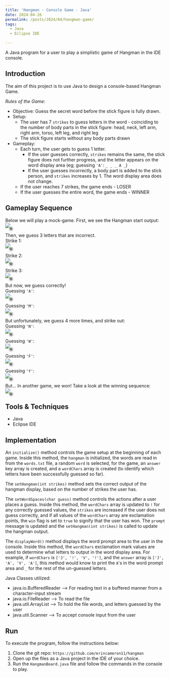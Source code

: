 ```yaml
---
title: 'Hangman - Console Game - Java'
date: 2024-04-26
permalink: /posts/2024/04/hangman-game/
tags:
  - Java
  - Eclipse IDE

---
```


A Java program for a user to play a simplistic game of Hangman in the IDE console.

## Introduction
The aim of this project is to use Java to design a console-based Hangman Game.    

_Rules of the Game:_
* Objective: Guess the secret word before the stick figure is fully drawn.
* Setup: 
    * The user has 7 `strikes` to guess letters in the word - coinciding to the number of body parts in the stick figure: head, neck, left arm, right arm, torso, left leg, and right leg
    * The stick figure starts without any body parts drawn
* Gameplay:
    * Each turn, the user gets to guess 1 letter. 
        * If the user guesses correctly, `strikes` remains the same, the stick figure does not further progress, and the letter appears on the word display area (eg; guessing `'A'`: `_ _ _ A _`)
        * If the user guesses incorrectly, a body part is added to the stick person, and `strikes` increases by 1. The word display area does not change.
    * If the user reaches 7 strikes, the game ends - LOSER
    * If the user guesses the entire word, the game ends - WINNER    


## Gameplay Sequence
Below we will play a mock-game. First, we see the Hangman start output:
<img src="https://raw.githubusercontent.com/erincameron11/erincameron11.github.io/master/images/hangman-start.png" style="box-shadow: 10px 10px 5px -4px rgba(0,0,0,0.75);" />


Then, we guess 3 letters that are incorrect.   
Strike 1:   
<img src="https://raw.githubusercontent.com/erincameron11/erincameron11.github.io/master/images/hangman-strike1.png" style="box-shadow: 10px 10px 5px -4px rgba(0,0,0,0.75);" />   

Strike 2:     
<img src="https://raw.githubusercontent.com/erincameron11/erincameron11.github.io/master/images/hangman-strike2.png" style="box-shadow: 10px 10px 5px -4px rgba(0,0,0,0.75);" />   

Strike 3:   
<img src="https://raw.githubusercontent.com/erincameron11/erincameron11.github.io/master/images/hangman-strike3.png" style="box-shadow: 10px 10px 5px -4px rgba(0,0,0,0.75);" />   
 


But now, we guess correctly!   
Guessing `'A'`:    
<img src="https://raw.githubusercontent.com/erincameron11/erincameron11.github.io/master/images/hangman-correct1.png" style="box-shadow: 10px 10px 5px -4px rgba(0,0,0,0.75);" />   

Guessing `'M'`:    
<img src="https://raw.githubusercontent.com/erincameron11/erincameron11.github.io/master/images/hangman-correct2.png" style="box-shadow: 10px 10px 5px -4px rgba(0,0,0,0.75);" />   


But unfortunately, we guess 4 more times, and strike out:   
Guessing `'N'`:     
<img src="https://raw.githubusercontent.com/erincameron11/erincameron11.github.io/master/images/hangman-strike4.png" style="box-shadow: 10px 10px 5px -4px rgba(0,0,0,0.75);" />   

Guessing `'W'`:     
<img src="https://raw.githubusercontent.com/erincameron11/erincameron11.github.io/master/images/hangman-strike5.png" style="box-shadow: 10px 10px 5px -4px rgba(0,0,0,0.75);" />   

Guessing `'F'`:    
<img src="https://raw.githubusercontent.com/erincameron11/erincameron11.github.io/master/images/hangman-strike6.png" style="box-shadow: 10px 10px 5px -4px rgba(0,0,0,0.75);" />   

Guessing `'Y'`:     
<img src="https://raw.githubusercontent.com/erincameron11/erincameron11.github.io/master/images/hangman-strike7.png" style="box-shadow: 10px 10px 5px -4px rgba(0,0,0,0.75);" />   


But... In another game, we won! Take a look at the winning sequence:     
<img src="https://raw.githubusercontent.com/erincameron11/erincameron11.github.io/master/images/hangman-win.png" style="box-shadow: 10px 10px 5px -4px rgba(0,0,0,0.75);" />   



## Tools & Techniques
* Java
* Eclipse IDE


## Implementation
An `initialize()` method controls the game setup at the beginning of each game. Inside this method, the `hangman` is initialized, the words are read in from the `words.txt` file, a random `word` is selected, for the game, an `answer` key array is created, and a `wordChars` array is created (to identify which letters have been successfully guessed so far).   

The `setHangman(int strikes)` method sets the correct output of the hangman display, based on the number of strikes the user has.   

The `setWordSpaces(char guess)` method controls the actions after a user places a guess. Inside this method, the `wordChars` array is updated to `!` for any correctly guessed values, the `strikes` are increased if the user does not guess correctly, and if all values of the `wordChars` array are exclamation points, the `win` flag is set to `true` to signify that the user has won. The `prompt` message is updated and the `setHangman(int strikes)` is called to update the hangman output.

The `displayWord()` method displays the word prompt area to the user in the console. Inside this method, the `wordChars` exclamation mark values are used to determine what letters to output in the word display area. For example, if `wordChars` is `['J', '!', 'V', '!']`, and the `answer` array is `['J', 'A', 'V', 'A']`, this method would know to print the `A`'s in the word prompt area and ` _ ` for the rest of the un-guessed letters.


Java Classes utilized:
* java.io.BufferedReader --> For reading text in a buffered manner from a character-input stream
* java.io.FileReader --> To read the file
* java.util.ArrayList --> To hold the file words, and letters guessed by the user
* java.util.Scanner --> To accept console input from the user


## Run
To execute the program, follow the instructions below:
1. Clone the git repo: `https://github.com/erincameron11/hangman`
2. Open up the files as a Java project in the IDE of your choice.
3. Run the `HangmanBoard.java` file and follow the commands in the console to play.